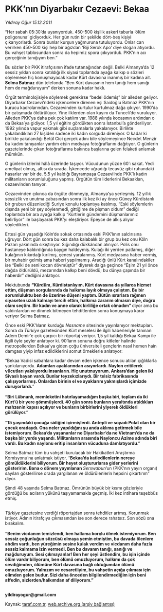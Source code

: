 # PKK’nın Diyarbakır Cezaevi: Bekaa 

*Yıldıray Oğur 15.12.2011*

<div class="yazi"><p>“Her sabah 05:30’da uyanıyorduk. 450-500 kişilik askerî taburla ‘ölüm poligonuna’ gidiyorduk. Her gün rutin bir şekilde dört-beş kişiyi çıkarıyorlardı. Sonra bunlar kurşun yağmuruna tutuluyordu. Onlar can verirken 450-500 kişi hep bir ağızdan ‘Biji Serok Apo’ diye slogan atıyordu. Bu vahşet tablosundan sonra da hepimiz spora çıkıyorduk. PKK’nın acı gerçeğinin tanığıyım ben.”</p>
<p>Bu sözler bir PKK itirafçısının ifade tutanağından değil. Belki Almanya’da 12 sessiz yıldan sonra katıldığı ilk siyasi toplantıda ayağa kalkıp o sözleri söylemese hiç konuşmayacak kadar Kürt davasına inanmış bir kadına ait. <b>Selma Batmaz</b> dün telefonda “Ben Kürt davasının hem tanığı hem sanığı hem de mağduruyum” derken sonuna kadar haklı.</p>
<p>Örgüt terminolojisiyle söylemek gerekirse “bedel ödemiş” bir aileden geliyor. Diyarbakır Cezaevi’ndeki işkencelere direnen eşi Saidoğlu Batmaz PKK’nın kurucu kadrolarından. Cezaevinden kurtulur kurtulmaz dağa çıkıyor. 1990’da bir çatışmada öldürülüyor. Yine ilklerden olan kayını da Tunceli’de vuruluyor. Aileden PKK’ya daha pek çok katılım var. 1988 yılında kocasının ardından o da Bekaa’ya gidiyor. 1,5 yıl eğitim gördükten sonra İstanbul’a gönderiliyor. 1992 yılında vapur yakmak gibi suçlamalarla yakalanıyor. Birlikte yakalandıkları 27 kişiden sadece iki kadın sorguda direniyor. O kadar ki birlikte yakalandığı Betül Cici gerçek adını bile söylemeyince Necdet Menzir bu kadını tanıyanlar yardım etsin medyaya fotoğraflarını dağıtıyor. O günlerin gazetelerinde çıkan fotoğraflarına bakınca başlarına gelen felaketi anlamak mümkün.</p>
<p>O günlerin izlerini hâlâ üzerinde taşıyor. Vücudunun yüzde 60’ı sakat. Yedi ameliyat olmuş, altısı da sırada. İşkencede uğradığı tecavüz gibi ruhundaki hasarlar var bir de. 5,5 yıl kaldığı Bayrampaşa Cezaevi’nde PKK’lı kadın militanların sorumluluğunu yapmış. Örgütün tüm liderlerini Bekaa’dan, cezaevinden tanıyor. </p>
<p>Cezaevinden çıkınca da örgüte dönmeyip, Almanya’ya yerleşmiş. 12 yıllık sessizlik ve unutma çabasından sonra ilk kez iki ay önce Güney Kürdistanlı bir grubun düzenlediği Suriye konulu toplantıya katılmış. “Eski söylemlerin dışında yeni bir şey söylenmedi, gittiğime de pişman oldum” dediği toplantıda bir ara ayağa kalkıp “Kürtlerin gündemini düşmanlarımız belirliyor” ile başlayarak PKK’yı eleştiriyor. Epeyce de alkış alıyor söyledikleri. </p>
<p>Ertesi gün yaşadığı Köln’de sokak ortasında eski PKK’lının saldırısına uğruyor. Dört gün sonra bu kez daha kalabalık bir grup bu kez onu Köln Pazarı yakınında sıkıştırıyor. Sığındığı dükkândan alınıyor. Polis onu hastaneye kaldırdığında baygın haldeymiş. Kulağı iki yerden patlamış, diğer kulağının kıkırdağı kırılmış, çenesi yaralanmış. Kürt medyasına haber vermiş, bir muhabir gelmiş ama haberi yapılmamış. Aradığı ünlü Kürt kanalındakiler ise “Belki de seni kocan dövmüştür” diyerek dalga geçince “Eşim 21 yıl önce dağda öldürüldü, mezarından kalkıp beni dövdü; bu dünya çapında bir haberdir” dediğini anlatıyor.</p>
<p>Mektubunda <b>“</b><b>Kürdüm, Kürdistanlıyım. Kürt davasına da yıllarca hizmet ettim, düşman sorgularında da halkıma layık olmaya çalıştım. Bu bir sorumluluktu ben de üzerime düşeni yaptım. Bütün ısrarlara rağmen siyaseten uzak kalmayı tercih ettim, halkıma zararım olmasın diye, doğru olanı seçtim. Bir kadın ve anne olarak kirliliğe ortak olmadım” </b>diyor ama bu saldırılardan ve dinmek bitmeyen tehditlerden sonra konuşmaya karar veriyor Selma Batmaz.<b> </b></p>
<p>Önce eski PKK’lıların kurduğu <i>Nasname</i> sitesinde yayınlanıyor mektupları. Sonra da <i>Türkiye </i>gazetesinden Kürt meselesi ile ilgili haberleriyle tanınan Adem Demir’e çok çarpıcı bir röportaj veriyor. 1,5 yıl kaldığı Bekaa Kampı ile ilgili öyle şeyler anlatıyor ki. 90’ların sonuna doğru kitleler halinde metropollerden Bekaa’ya giden çoğu üniversiteli gençlerin nasıl hemen hain damgası yiyip infaz edildiklerini somut örneklerle anlatıyor:</p>
<p>“Bekaa Vadisi sabahlara kadar devam eden işkence sonucu atılan çığlıklarla yankılanıyordu. <b>Adamları ayaklarından asıyorlardı. Naylon eritilerek vücutları yakılıyordu insanların. Hiç unutmuyorum. Ankara’dan gelen iki Sivaslı bayan vardı. Bunlar teyzekızlarıydı. Bir telsiz fabrikasında çalışıyorlarmış. Onlardan birinin el ve ayaklarını yakmışlardı içimizde duruyorlardı.</b>” <br/><br/><b>“Biri Lübnanlı, memleketini hatırlayamadığım başka biri, toplam da iki Kürt’ü bir yere gömmüşlerdi. 40 gün sonra bunların yeraltında atıldıkları mahzenin kapısı açılıyor ve bunların birbirlerini yiyerek öldükleri görülüyor.”<br/><br/></b><b>“15 yaşındaki çocuğa sidiğini içirmişlerdi. Antepli ve soyadı Polat olan bir çocuk oradaydı. Ona neler yapıldığını şu anda aklıma getirmek bile istemiyorum. Bekaa’da yaşananlar ne Diyarbakır’da ne Vietnam’da ne da başka bir yerde yaşandı. Militanların arasında Nayloncu Azime adında biri vardı. Bu kadın naylonu eritip insanların vücuduna damlatıyordu.”</b></p>
<p>Selma Batmaz tüm bu vahşeti kurulacak bir Hakikatleri Araştırma Komisyonu’na anlatmak istiyor. “<b>Bekaa’da katledilenlerin nereye gömüldüklerini biliyorum. Bir heyet oluştururlarsa gider yerlerini gösteririm. Bana o dönem yayınlanan </b><i>Serxwabun</i>’un (PKK’nın yayın organı) sayıları gösterilirse orada yargılanan ve öldürülenlerin hepsini çıkartırım” diyor. </p>
<p>Şimdi 48 yaşında Selma Batmaz. Ömrünün büyük bir kısmı gözleriyle gördüğü bu acıların yükünü taşıyamamakla geçmiş. İki kez intihara teşebbüs etmiş. </p>
<p><i><br/>Türkiye</i> gazetesine verdiği röportajdan sonra tehditler artmış. Korunmak istiyor. Adının itirafçıya çıkmasından ise son derece rahatsız. Son sözü ona bırakalım. <br/><br/><b>“Benim vicdanım temizlendi, ben halkıma borçlu ölmek istemiyorum. Ben sessiz çoğunluğun sözcüsü olmaya yemin etmiştim, bu davada ölenlere ahdim vardı, ben yüreğimin sesine kulak verdim ve vicdanım daha fazla sessiz kalmama izin vermedi. Ben bu davanın tanığı, sanığı ve mağduruyum. </b><b>Sesi çıkmayanlar! Ben her şeyi üstlendim, bu işin içinde ölüm vardır biliyorum, ben ölümü omuzluyorum, halkımı da çok sevdiğimden, ölümüne Kürt davasına bağlı olduğumdan ölümü omuzluyorum. Yalnızım ve cesaretliyim, bu vahşetin açığa çıkması için elimden gelen budur. Sizi daha önceden bilgilendirmediğim için beni affedin, sizlerden/halkımdan af diliyorum.”</b></p>
<p><b><br/>yildirayogur@gmail.com</b></p>
</div>

Kaynak: [taraf.com.tr](http://www.taraf.com.tr/yildiray-ogur/makale-pkk-nin-diyarbakir-cezaevi-bekaa.htm), [web.archive.org (arşiv bağlantısı)](http://web.archive.org/web/20130709221110/http://www.taraf.com.tr/yildiray-ogur/makale-pkk-nin-diyarbakir-cezaevi-bekaa.htm)
